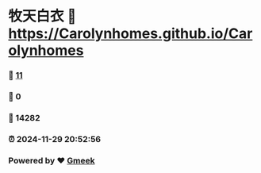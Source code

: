 # 牧天白衣 :link: https://Carolynhomes.github.io/Carolynhomes 
### :page_facing_up: [11](https://Carolynhomes.github.io/Carolynhomes/tag.html) 
### :speech_balloon: 0 
### :hibiscus: 14282 
### :alarm_clock: 2024-11-29 20:52:56 
### Powered by :heart: [Gmeek](https://github.com/Meekdai/Gmeek)

